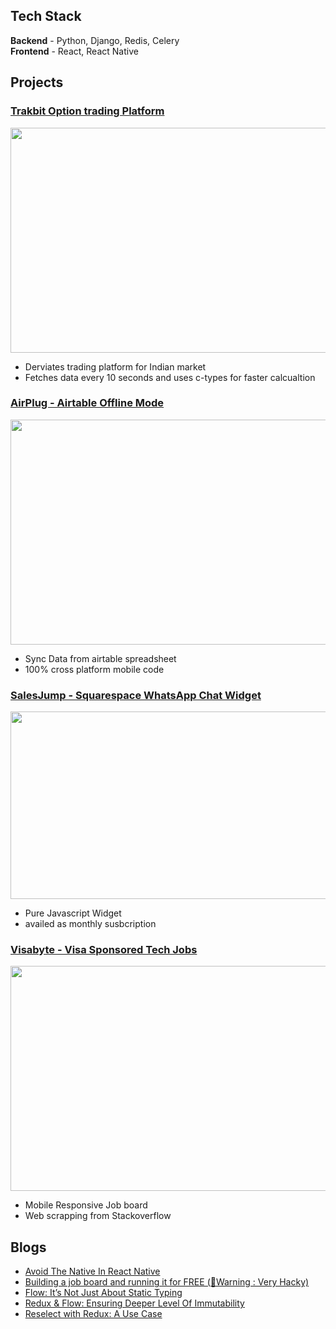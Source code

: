 <link rel="stylesheet" type="text/css" media="all" href="https://gist.githubusercontent.com/TrakBit/f7bdadf6a1325d437e8f41cbf69e3867/raw/49913ea401f1182038f9c9a138bd7767464335b9/style.css" />

## Tech Stack
**Backend**  - Python, Django, Redis, Celery
<br/>**Frontend** - React, React Native 

## Projects
### [Trakbit Option trading Platform](https://github.com/trakbit/option-trading-backend)
<img src="https://firebasestorage.googleapis.com/v0/b/squarespace-chat.appspot.com/o/images%2Foption-trading.png?alt=media&token=7f93d603-96ed-4bf1-9d58-6a184e67fb71" width="640" height="360" />
<ul>
<li>Derviates trading platform for Indian market </li>
<li>Fetches data every 10 seconds and uses c-types for faster calcualtion</li>
</ul>

### [AirPlug - Airtable Offline Mode](https://www.airplug.xyz/)
<img src="https://firebasestorage.googleapis.com/v0/b/squarespace-chat.appspot.com/o/images%2Fairtable-offline-mode.avif?alt=media&token=0e5ad595-49fd-4f17-ba48-c9b97b936ee5" width="640" height="360" />
<ul>
<li>Sync Data from airtable spreadsheet </li>
<li>100% cross platform mobile code</li>
</ul>

### [SalesJump - Squarespace WhatsApp Chat Widget](https://www.salesjump.xyz/)
<img src="https://firebasestorage.googleapis.com/v0/b/squarespace-chat.appspot.com/o/images%2Fsquarespace-whatsapp.avif?alt=media&token=a6709bad-b934-4771-9f70-973ae9b6ff90" width="640" height="300" />
<ul>
<li>Pure Javascript Widget</li>
<li>availed as monthly susbcription</li>
</ul>

### [Visabyte - Visa Sponsored Tech Jobs](https://visabyte.netlify.app/)
<img src="https://firebasestorage.googleapis.com/v0/b/squarespace-chat.appspot.com/o/images%2Fvisabyte.png?alt=media&token=2bc6dd94-1f18-4ead-a52e-cf5a88fcb079" width="640" height="360" />
<ul>
<li>Mobile Responsive Job board</li>
<li>Web scrapping from Stackoverflow</li>
</ul>

## Blogs
- [Avoid The Native In React Native](https://dev.to/harsh_vardhhan/cross-platform-react-native-app-you-sure-86o)</li>
- [Building a job board and running it for FREE (🚨Warning : Very Hacky)](https://dev.to/harsh_vardhhan/building-a-job-board-and-running-it-for-free-warning-very-hacky-1da2)
- [Flow: It’s Not Just About Static Typing](https://harsh-vardhhan.medium.com/flow-its-not-just-about-static-typing-3546508f9509)
- [Redux & Flow: Ensuring Deeper Level Of Immutability](https://harsh-vardhhan.medium.com/redux-flow-ensuring-deeper-level-of-immutability-fdf0a8b427cd)
- [Reselect with Redux: A Use Case](https://harsh-vardhhan.medium.com/reselect-with-redux-a-use-case-811b1095ec41)


